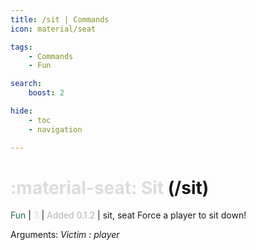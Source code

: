 ```yaml
---
title: /sit | Commands
icon: material/seat

tags:
    - Commands
    - Fun

search:
    boost: 2

hide:
    - toc
    - navigation

---
```

# <p style="color: rgb(220,220,220); display: inline;">:material-seat: Sit</p> (/sit)
<div style="display:inline;">
<p style="color: #216E4E; display: inline;">Fun</p> | <p style="color: rgb(220,220,220); display: inline;">3</p> | <p style="color: rgb(180,180,180); display: inline;"> Added 0.1.2</p> | sit, seat
</div>
Force a player to sit down!

Arguments: _Victim : player_

<!-- ## See Also -->
<!-- * [:fontawesome-solid-ranking-star: /rank](/Commands/specifics/rank/) -->